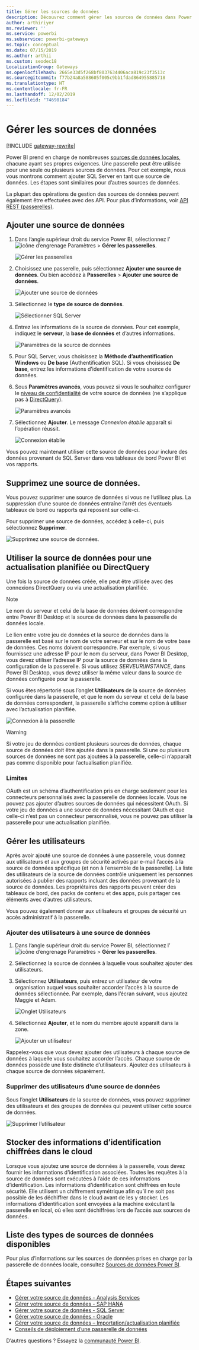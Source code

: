 ```yaml
---
title: Gérer les sources de données
description: Découvrez comment gérer les sources de données dans Power BI.
author: arthiriyer
ms.reviewer: ''
ms.service: powerbi
ms.subservice: powerbi-gateways
ms.topic: conceptual
ms.date: 07/15/2019
ms.author: arthii
ms.custom: seodec18
LocalizationGroup: Gateways
ms.openlocfilehash: 2665e33d5f268bf8037634406aca819c23f3513c
ms.sourcegitcommit: f77b24a8a588605f005c9bb1fdad864955885718
ms.translationtype: HT
ms.contentlocale: fr-FR
ms.lasthandoff: 12/02/2019
ms.locfileid: "74698184"
---
```

# <a name="manage-data-sources"></a>Gérer les sources de données

[!INCLUDE [gateway-rewrite](includes/gateway-rewrite.md)]

Power BI prend en charge de nombreuses [sources de données locales](power-bi-data-sources.md), chacune ayant ses propres exigences. Une passerelle peut être utilisée pour une seule ou plusieurs sources de données. Pour cet exemple, nous vous montrons comment ajouter SQL Server en tant que source de données. Les étapes sont similaires pour d’autres sources de données.

La plupart des opérations de gestion des sources de données peuvent également être effectuées avec des API. Pour plus d’informations, voir [API REST (passerelles)](/rest/api/power-bi/gateways).

## <a name="add-a-data-source"></a>Ajouter une source de données

1. Dans l’angle supérieur droit du service Power BI, sélectionnez l’![icône d’engrenage Paramètres](media/service-gateway-data-sources/icon-gear.png) > **Gérer les passerelles**.

    ![Gérer les passerelles](media/service-gateway-data-sources/manage-gateways.png)

2. Choisissez une passerelle, puis sélectionnez **Ajouter une source de données**. Ou bien accédez à **Passerelles** > **Ajouter une source de données**.

    ![Ajouter une source de données](media/service-gateway-data-sources/add-data-source.png)

3. Sélectionnez le **type de source de données**.

    ![Sélectionner SQL Server](media/service-gateway-data-sources/select-sql-server.png)

4. Entrez les informations de la source de données. Pour cet exemple, indiquez le **serveur**, la **base de données** et d’autres informations. 

    ![Paramètres de la source de données](media/service-gateway-data-sources/data-source-settings.png)

5. Pour SQL Server, vous choisissez la **Méthode d’authentification** **Windows** ou **De base** (Authentification SQL). Si vous choisissez **De base**, entrez les informations d’identification de votre source de données.

6. Sous **Paramètres avancés**, vous pouvez si vous le souhaitez configurer le [niveau de confidentialité](https://support.office.com/article/Privacy-levels-Power-Query-CC3EDE4D-359E-4B28-BC72-9BEE7900B540) de votre source de données (ne s’applique pas à [DirectQuery](desktop-directquery-about.md)).

    ![Paramètres avancés](media/service-gateway-data-sources/advanced-settings.png)

7. Sélectionnez **Ajouter**. Le message *Connexion établie* apparaît si l’opération réussit.

    ![Connexion établie](media/service-gateway-data-sources/connection-successful.png)

Vous pouvez maintenant utiliser cette source de données pour inclure des données provenant de SQL Server dans vos tableaux de bord Power BI et vos rapports.

## <a name="remove-a-data-source"></a>Supprimez une source de données.

Vous pouvez supprimer une source de données si vous ne l’utilisez plus. La suppression d’une source de données entraîne l’arrêt des éventuels tableaux de bord ou rapports qui reposent sur celle-ci.

Pour supprimer une source de données, accédez à celle-ci, puis sélectionnez **Supprimer**.

![Supprimez une source de données.](media/service-gateway-data-sources/remove-data-source.png)

## <a name="use-the-data-source-for-scheduled-refresh-or-directquery"></a>Utiliser la source de données pour une actualisation planifiée ou DirectQuery

Une fois la source de données créée, elle peut être utilisée avec des connexions DirectQuery ou via une actualisation planifiée.

> [!NOTE]
>Le nom du serveur et celui de la base de données doivent correspondre entre Power BI Desktop et la source de données dans la passerelle de données locale.

Le lien entre votre jeu de données et la source de données dans la passerelle est basé sur le nom de votre serveur et sur le nom de votre base de données. Ces noms doivent correspondre. Par exemple, si vous fournissez une adresse IP pour le nom du serveur, dans Power BI Desktop, vous devez utiliser l’adresse IP pour la source de données dans la configuration de la passerelle. Si vous utilisez *SERVEUR\INSTANCE*, dans Power BI Desktop, vous devez utiliser la même valeur dans la source de données configurée pour la passerelle.

Si vous êtes répertorié sous l’onglet **Utilisateurs** de la source de données configurée dans la passerelle, et que le nom du serveur et celui de la base de données correspondent, la passerelle s’affiche comme option à utiliser avec l’actualisation planifiée.

![Connexion à la passerelle](media/service-gateway-data-sources/gateway-connection.png)

> [!WARNING]
> Si votre jeu de données contient plusieurs sources de données, chaque source de données doit être ajoutée dans la passerelle. Si une ou plusieurs sources de données ne sont pas ajoutées à la passerelle, celle-ci n’apparaît pas comme disponible pour l’actualisation planifiée.

### <a name="limitations"></a>Limites

OAuth est un schéma d’authentification pris en charge seulement pour les connecteurs personnalisés avec la passerelle de données locale. Vous ne pouvez pas ajouter d’autres sources de données qui nécessitent OAuth. Si votre jeu de données a une source de données nécessitant OAuth et que celle-ci n’est pas un connecteur personnalisé, vous ne pouvez pas utiliser la passerelle pour une actualisation planifiée.

## <a name="manage-users"></a>Gérer les utilisateurs

Après avoir ajouté une source de données à une passerelle, vous donnez aux utilisateurs et aux groupes de sécurité activés par e-mail l’accès à la source de données spécifique (et non à l’ensemble de la passerelle). La liste des utilisateurs de la source de données contrôle uniquement les personnes autorisées à publier des rapports incluant des données provenant de la source de données. Les propriétaires des rapports peuvent créer des tableaux de bord, des packs de contenu et des apps, puis partager ces éléments avec d’autres utilisateurs.

Vous pouvez également donner aux utilisateurs et groupes de sécurité un accès administratif à la passerelle.

### <a name="add-users-to-a-data-source"></a>Ajouter des utilisateurs à une source de données

1. Dans l’angle supérieur droit du service Power BI, sélectionnez l’![icône d’engrenage Paramètres](media/service-gateway-data-sources/icon-gear.png) > **Gérer les passerelles**.

2. Sélectionnez la source de données à laquelle vous souhaitez ajouter des utilisateurs.

3. Sélectionnez **Utilisateurs**, puis entrez un utilisateur de votre organisation auquel vous souhaiter accorder l’accès à la source de données sélectionnée. Par exemple, dans l’écran suivant, vous ajoutez Maggie et Adam.

    ![Onglet Utilisateurs](media/service-gateway-data-sources/users-tab.png)

4. Sélectionnez **Ajouter**, et le nom du membre ajouté apparaît dans la zone.

    ![Ajouter un utilisateur](media/service-gateway-data-sources/add-user.png)

Rappelez-vous que vous devez ajouter des utilisateurs à chaque source de données à laquelle vous souhaitez accorder l’accès. Chaque source de données possède une liste distincte d’utilisateurs. Ajoutez des utilisateurs à chaque source de données séparément.

### <a name="remove-users-from-a-data-source"></a>Supprimer des utilisateurs d’une source de données

Sous l’onglet **Utilisateurs** de la source de données, vous pouvez supprimer des utilisateurs et des groupes de données qui peuvent utiliser cette source de données.

![Supprimer l’utilisateur](media/service-gateway-data-sources/remove-user.png)

## <a name="store-encrypted-credentials-in-the-cloud"></a>Stocker des informations d’identification chiffrées dans le cloud

Lorsque vous ajoutez une source de données à la passerelle, vous devez fournir les informations d’identification associées. Toutes les requêtes à la source de données sont exécutées à l’aide de ces informations d’identification. Les informations d’identification sont chiffrées en toute sécurité. Elle utilisent un chiffrement symétrique afin qu’il ne soit pas possible de les déchiffrer dans le cloud avant de les y stocker. Les informations d’identification sont envoyées à la machine exécutant la passerelle en local, où elles sont déchiffrées lors de l’accès aux sources de données.

## <a name="list-of-available-data-source-types"></a>Liste des types de sources de données disponibles

Pour plus d’informations sur les sources de données prises en charge par la passerelle de données locale, consultez [Sources de données Power BI](power-bi-data-sources.md).

## <a name="next-steps"></a>Étapes suivantes

* [Gérer votre source de données - Analysis Services](service-gateway-enterprise-manage-ssas.md)
* [Gérer votre source de données - SAP HANA](service-gateway-enterprise-manage-sap.md)
* [Gérer votre source de données - SQL Server](service-gateway-enterprise-manage-sql.md)
* [Gérer votre source de données - Oracle](service-gateway-onprem-manage-oracle.md)
* [Gérer votre source de données – Importation/actualisation planifiée](service-gateway-enterprise-manage-scheduled-refresh.md)
* [Conseils de déploiement d’une passerelle de données](service-gateway-deployment-guidance.md)

D’autres questions ? Essayez la [communauté Power BI](https://community.powerbi.com/).
